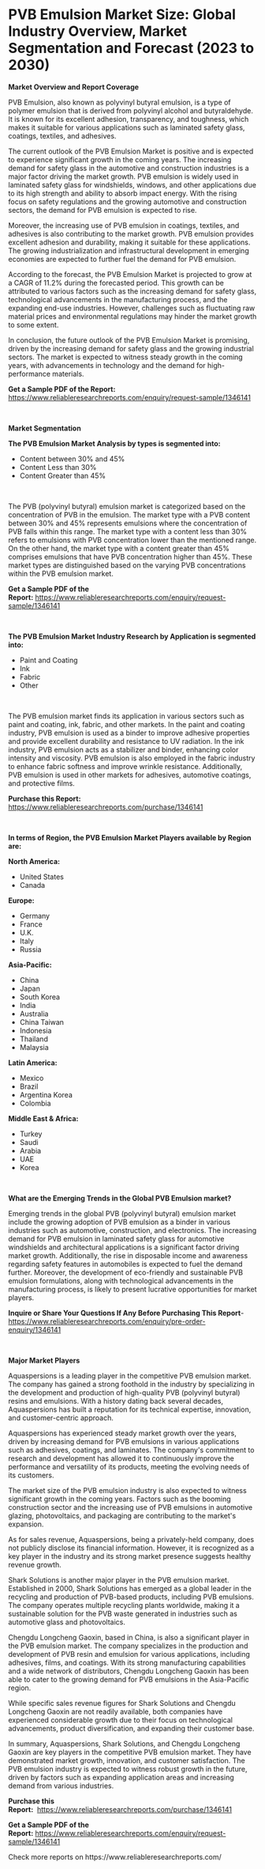 <p><h1>PVB Emulsion Market Size: Global Industry Overview, Market Segmentation and Forecast (2023 to 2030)</h1></p><p><strong>Market Overview and Report Coverage</strong></p>
<p><p>PVB Emulsion, also known as polyvinyl butyral emulsion, is a type of polymer emulsion that is derived from polyvinyl alcohol and butyraldehyde. It is known for its excellent adhesion, transparency, and toughness, which makes it suitable for various applications such as laminated safety glass, coatings, textiles, and adhesives.</p><p>The current outlook of the PVB Emulsion Market is positive and is expected to experience significant growth in the coming years. The increasing demand for safety glass in the automotive and construction industries is a major factor driving the market growth. PVB emulsion is widely used in laminated safety glass for windshields, windows, and other applications due to its high strength and ability to absorb impact energy. With the rising focus on safety regulations and the growing automotive and construction sectors, the demand for PVB emulsion is expected to rise.</p><p>Moreover, the increasing use of PVB emulsion in coatings, textiles, and adhesives is also contributing to the market growth. PVB emulsion provides excellent adhesion and durability, making it suitable for these applications. The growing industrialization and infrastructural development in emerging economies are expected to further fuel the demand for PVB emulsion.</p><p>According to the forecast, the PVB Emulsion Market is projected to grow at a CAGR of 11.2% during the forecasted period. This growth can be attributed to various factors such as the increasing demand for safety glass, technological advancements in the manufacturing process, and the expanding end-use industries. However, challenges such as fluctuating raw material prices and environmental regulations may hinder the market growth to some extent.</p><p>In conclusion, the future outlook of the PVB Emulsion Market is promising, driven by the increasing demand for safety glass and the growing industrial sectors. The market is expected to witness steady growth in the coming years, with advancements in technology and the demand for high-performance materials.</p></p>
<p><strong>Get a Sample PDF of the Report:</strong> <a href="https://www.reliableresearchreports.com/enquiry/request-sample/1346141">https://www.reliableresearchreports.com/enquiry/request-sample/1346141</a></p>
<p>&nbsp;</p>
<p><strong>Market Segmentation</strong></p>
<p><strong>The PVB Emulsion Market Analysis by types is segmented into:</strong></p>
<p><ul><li>Content between 30% and 45%</li><li>Content Less than 30%</li><li>Content Greater than 45%</li></ul></p>
<p>&nbsp;</p>
<p><p>The PVB (polyvinyl butyral) emulsion market is categorized based on the concentration of PVB in the emulsion. The market type with a PVB content between 30% and 45% represents emulsions where the concentration of PVB falls within this range. The market type with a content less than 30% refers to emulsions with PVB concentration lower than the mentioned range. On the other hand, the market type with a content greater than 45% comprises emulsions that have PVB concentration higher than 45%. These market types are distinguished based on the varying PVB concentrations within the PVB emulsion market.</p></p>
<p><strong>Get a Sample PDF of the Report:</strong>&nbsp;<a href="https://www.reliableresearchreports.com/enquiry/request-sample/1346141">https://www.reliableresearchreports.com/enquiry/request-sample/1346141</a></p>
<p>&nbsp;</p>
<p><strong>The PVB Emulsion Market Industry Research by Application is segmented into:</strong></p>
<p><ul><li>Paint and Coating</li><li>Ink</li><li>Fabric</li><li>Other</li></ul></p>
<p>&nbsp;</p>
<p><p>The PVB emulsion market finds its application in various sectors such as paint and coating, ink, fabric, and other markets. In the paint and coating industry, PVB emulsion is used as a binder to improve adhesive properties and provide excellent durability and resistance to UV radiation. In the ink industry, PVB emulsion acts as a stabilizer and binder, enhancing color intensity and viscosity. PVB emulsion is also employed in the fabric industry to enhance fabric softness and improve wrinkle resistance. Additionally, PVB emulsion is used in other markets for adhesives, automotive coatings, and protective films.</p></p>
<p><strong>Purchase this Report:</strong>&nbsp; <a href="https://www.reliableresearchreports.com/purchase/1346141">https://www.reliableresearchreports.com/purchase/1346141</a></p>
<p>&nbsp;</p>
<p><strong>In terms of Region, the PVB Emulsion Market Players available by Region are:</strong></p>
<p>
    <p> <strong> North America: </strong>
        <ul>
            <li>United States</li>
            <li>Canada</li>
        </ul>
        </p> 
    <p> <strong> Europe: </strong>
        <ul>
            <li>Germany</li>
            <li>France</li>
            <li>U.K.</li>
            <li>Italy</li>
            <li>Russia</li>
        </ul>
        </p> 
    <p> <strong> Asia-Pacific: </strong>
        <ul>
            <li>China</li>
            <li>Japan</li>
            <li>South Korea</li>
            <li>India</li>
            <li>Australia</li>
            <li>China Taiwan</li>
            <li>Indonesia</li>
            <li>Thailand</li>
            <li>Malaysia</li>
        </ul>
        </p> 
    <p> <strong> Latin America: </strong>
        <ul>
            <li>Mexico</li>
            <li>Brazil</li>
            <li>Argentina Korea</li>
            <li>Colombia</li>
        </ul>
        </p> 
    <p> <strong> Middle East & Africa: </strong>
        <ul>
            <li>Turkey</li>
            <li>Saudi</li>
            <li>Arabia</li>
            <li>UAE</li>
            <li>Korea</li>
        </ul>
    </p>
    </p>
<p>&nbsp;</p>
<p><strong>What are the Emerging Trends in the Global PVB Emulsion market?</strong></p>
<p><p>Emerging trends in the global PVB (polyvinyl butyral) emulsion market include the growing adoption of PVB emulsion as a binder in various industries such as automotive, construction, and electronics. The increasing demand for PVB emulsion in laminated safety glass for automotive windshields and architectural applications is a significant factor driving market growth. Additionally, the rise in disposable income and awareness regarding safety features in automobiles is expected to fuel the demand further. Moreover, the development of eco-friendly and sustainable PVB emulsion formulations, along with technological advancements in the manufacturing process, is likely to present lucrative opportunities for market players.</p></p>
<p><strong>Inquire or Share Your Questions If Any Before Purchasing This Report</strong>- <a href="https://www.reliableresearchreports.com/enquiry/pre-order-enquiry/1346141">https://www.reliableresearchreports.com/enquiry/pre-order-enquiry/1346141</a></p>
<p>&nbsp;</p>
<p><strong>Major Market Players</strong></p>
<p><p>Aquaspersions is a leading player in the competitive PVB emulsion market. The company has gained a strong foothold in the industry by specializing in the development and production of high-quality PVB (polyvinyl butyral) resins and emulsions. With a history dating back several decades, Aquaspersions has built a reputation for its technical expertise, innovation, and customer-centric approach.</p><p>Aquaspersions has experienced steady market growth over the years, driven by increasing demand for PVB emulsions in various applications such as adhesives, coatings, and laminates. The company's commitment to research and development has allowed it to continuously improve the performance and versatility of its products, meeting the evolving needs of its customers.</p><p>The market size of the PVB emulsion industry is also expected to witness significant growth in the coming years. Factors such as the booming construction sector and the increasing use of PVB emulsions in automotive glazing, photovoltaics, and packaging are contributing to the market's expansion.</p><p>As for sales revenue, Aquaspersions, being a privately-held company, does not publicly disclose its financial information. However, it is recognized as a key player in the industry and its strong market presence suggests healthy revenue growth.</p><p>Shark Solutions is another major player in the PVB emulsion market. Established in 2000, Shark Solutions has emerged as a global leader in the recycling and production of PVB-based products, including PVB emulsions. The company operates multiple recycling plants worldwide, making it a sustainable solution for the PVB waste generated in industries such as automotive glass and photovoltaics.</p><p>Chengdu Longcheng Gaoxin, based in China, is also a significant player in the PVB emulsion market. The company specializes in the production and development of PVB resin and emulsion for various applications, including adhesives, films, and coatings. With its strong manufacturing capabilities and a wide network of distributors, Chengdu Longcheng Gaoxin has been able to cater to the growing demand for PVB emulsions in the Asia-Pacific region.</p><p>While specific sales revenue figures for Shark Solutions and Chengdu Longcheng Gaoxin are not readily available, both companies have experienced considerable growth due to their focus on technological advancements, product diversification, and expanding their customer base.</p><p>In summary, Aquaspersions, Shark Solutions, and Chengdu Longcheng Gaoxin are key players in the competitive PVB emulsion market. They have demonstrated market growth, innovation, and customer satisfaction. The PVB emulsion industry is expected to witness robust growth in the future, driven by factors such as expanding application areas and increasing demand from various industries.</p></p>
<p><strong>Purchase this Report:</strong>&nbsp;&nbsp;<a href="https://www.reliableresearchreports.com/purchase/1346141">https://www.reliableresearchreports.com/purchase/1346141</a></p>
<p></p>
<p><strong>Get a Sample PDF of the Report:</strong>&nbsp;<a href="https://www.reliableresearchreports.com/enquiry/request-sample/1346141">https://www.reliableresearchreports.com/enquiry/request-sample/1346141</a></p>
<p>Check more reports on https://www.reliableresearchreports.com/</p>
